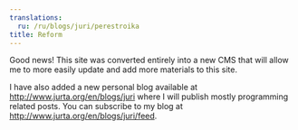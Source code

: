 ```yaml
---
translations:
  ru: /ru/blogs/juri/perestroika
title: Reform
---
```

Good news! This site was converted entirely into a new CMS that will allow me to more easily update and add more materials to this site.

I have also added a new personal blog available at http://www.jurta.org/en/blogs/juri where I will publish mostly programming related posts. You can subscribe to my blog at http://www.jurta.org/en/blogs/juri/feed.
